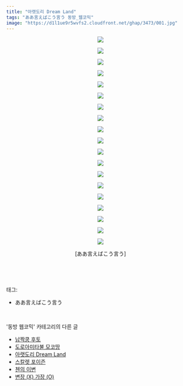 ```yaml
---
title: "아랫도리 Dream Land"
tags: "ああ言えばこう言う 동방_웹코믹"
image: "https://d1l1ue9r5wvfs2.cloudfront.net/ghap/3473/001.jpg"
---
```

<div class="article">
<p style="text-align: center; clear: none; float: none;"><img src="{{ site.imgserver9 }}/ghap/3473/001.jpg"/></p>
<p style="text-align: center; clear: none; float: none;"><img src="{{ site.imgserver9 }}/ghap/3473/002.jpg"/></p>
<p style="text-align: center; clear: none; float: none;"><img src="{{ site.imgserver9 }}/ghap/3473/003.jpg"/></p>
<p style="text-align: center; clear: none; float: none;"><img src="{{ site.imgserver9 }}/ghap/3473/004.jpg"/></p>
<p style="text-align: center; clear: none; float: none;"><img src="{{ site.imgserver9 }}/ghap/3473/005.jpg"/></p>
<p style="text-align: center; clear: none; float: none;"><img src="{{ site.imgserver9 }}/ghap/3473/006.jpg"/></p>
<p style="text-align: center; clear: none; float: none;"><img src="{{ site.imgserver9 }}/ghap/3473/007.jpg"/></p>
<p style="text-align: center; clear: none; float: none;"><img src="{{ site.imgserver9 }}/ghap/3473/008.jpg"/></p>
<p style="text-align: center; clear: none; float: none;"><img src="{{ site.imgserver9 }}/ghap/3473/009.jpg"/></p>
<p style="text-align: center; clear: none; float: none;"><img src="{{ site.imgserver9 }}/ghap/3473/010.jpg"/></p>
<p style="text-align: center; clear: none; float: none;"><img src="{{ site.imgserver9 }}/ghap/3473/011.jpg"/></p>
<p style="text-align: center; clear: none; float: none;"><img src="{{ site.imgserver9 }}/ghap/3473/012.jpg"/></p>
<p style="text-align: center; clear: none; float: none;"><img src="{{ site.imgserver9 }}/ghap/3473/013.jpg"/></p>
<p style="text-align: center; clear: none; float: none;"><img src="{{ site.imgserver9 }}/ghap/3473/014.jpg"/></p>
<p style="text-align: center; clear: none; float: none;"><img src="{{ site.imgserver9 }}/ghap/3473/015.jpg"/></p>
<p style="text-align: center; clear: none; float: none;"><img src="{{ site.imgserver9 }}/ghap/3473/016.jpg"/></p>
<p style="text-align: center; clear: none; float: none;"><img src="{{ site.imgserver9 }}/ghap/3473/017.jpg"/></p>
<p style="text-align: center; clear: none; float: none;"><img src="{{ site.imgserver9 }}/ghap/3473/018.jpg"/></p>
<p style="text-align: center; clear: none; float: none;"><img src="{{ site.imgserver9 }}/ghap/3473/019.jpg"/></p>
<p style="text-align: center; clear: none; float: none;">[ああ言えばこう言う]</p>
<p><br/></p>
</div><br/>
<div class="tagTrail">
<p>태그: </p>
<ul>
<li>ああ言えばこう言う</li>
</ul>
</div><br/>
<div class="another">
<p>'동방 웹코믹' 카테고리의 다른 글</p>
<ul>
<li><a href="/ghap_3475">납짝쿵 후토</a></li>
<li><a href="/ghap_3474">도로아미타불 모코땅</a></li>
<li><a href="/ghap_3473">아랫도리 Dream Land</a></li>
<li><a href="/ghap_3472">스칼렛 포이즌</a></li>
<li><a href="/ghap_3471">첸의 이변</a></li>
<li><a href="/ghap_3470">변장 (X) 가장 (O)</a></li>
</ul>
</div><br/>
<div class="cb_module cb_fluid">
<div class="cb_wrt cb_profile">
</div><!-- commentList close -->
</div><br/>
